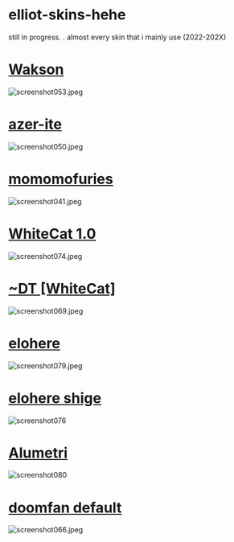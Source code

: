# elliot-skins-hehe
 still in progress.
. almost every skin that i mainly use (2022-202X)

# [Wakson](https://drive.google.com/file/d/1vj0cx9ExL0vT-WEE9qTXgLcpGQ4_bXEd/view?usp=drive_link)
![screenshot053.jpeg](https://tinypic.host/images/2024/01/02/screenshot053.jpeg)
# [azer-ite](https://drive.google.com/file/d/1ckWXRFkWJdSXlKTL4v1jckFYsC93SA-6/view?usp=drive_link)
![screenshot050.jpeg](https://tinypic.host/images/2024/01/02/screenshot050.jpeg)
# [momomofuries](https://drive.google.com/file/d/1AbFAj0_JpNjxg2CbZBzwqbC3VHre4Mn8/view?usp=drive_link)
![screenshot041.jpeg](https://tinypic.host/images/2024/01/02/screenshot041.jpeg)
# [WhiteCat 1.0](https://drive.google.com/file/d/10-2ePSZfMKOG9uSrhfD4RVmAdspY2r8Q/view?usp=drive_link)
![screenshot074.jpeg](https://tinypic.host/images/2024/01/02/screenshot074.jpeg)
# [~DT [WhiteCat]](https://drive.google.com/file/d/1yZ6g1NfrofeSNIito52LnJV1MKPR7KIe/view?usp=sharing)
![screenshot069.jpeg](https://tinypic.host/images/2024/01/02/screenshot069.jpeg)
# [elohere](https://drive.google.com/file/d/1KTKPq3eOIyc_-wE_2iIJwz-6T3wWhXp6/view?usp=drive_link)
![screenshot079.jpeg](https://tinypic.host/images/2024/01/03/screenshot079.jpeg)
# [elohere shige](https://drive.google.com/file/d/1G7t3Z0jy41lXzFv1dqZZxLduVCwU32mH/view?usp=drive_link)
![screenshot076](https://tinypic.host/images/2024/01/03/screenshot076.jpeg)
# [Alumetri](https://drive.google.com/file/d/1lF8q389jSe91Tro1lVwKkz7xFR5t3Rwh/view?usp=drive_link)
![screenshot080](https://tinypic.host/images/2024/01/03/screenshot080.jpeg)
# [doomfan default](https://drive.google.com/file/d/10rYiSxEBzAy4FoBalyWgKFojwZFeuESK/view?usp=drive_link)
![screenshot066.jpeg](https://tinypic.host/images/2024/01/02/screenshot066.jpeg)
